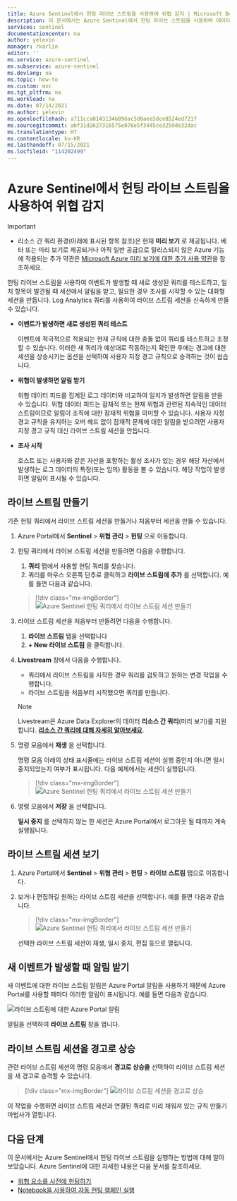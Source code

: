 ```yaml
---
title: Azure Sentinel에서 헌팅 라이브 스트림을 사용하여 위협 감지 | Microsoft Docs
description: 이 문서에서는 Azure Sentinel에서 헌팅 라이브 스트림을 사용하여 데이터를 추적하는 방법을 설명합니다.
services: sentinel
documentationcenter: na
author: yelevin
manager: rkarlin
editor: ''
ms.service: azure-sentinel
ms.subservice: azure-sentinel
ms.devlang: na
ms.topic: how-to
ms.custom: mvc
ms.tgt_pltfrm: na
ms.workload: na
ms.date: 07/14/2021
ms.author: yelevin
ms.openlocfilehash: a711cca01431346896ac5d0aee5dce8524ed721f
ms.sourcegitcommit: abf31d2627316575e076e5f3445ce3259de32dac
ms.translationtype: HT
ms.contentlocale: ko-KR
ms.lasthandoff: 07/15/2021
ms.locfileid: "114202499"
---
```

# <a name="use-hunting-livestream-in-azure-sentinel-to-detect-threats"></a>Azure Sentinel에서 헌팅 라이브 스트림을 사용하여 위협 감지

> [!IMPORTANT]
>
> - 리소스 간 쿼리 환경(아래에 표시된 항목 참조)은 현재 **미리 보기** 로 제공됩니다. 베타 또는 미리 보기로 제공되거나 아직 일반 공급으로 릴리스되지 않은 Azure 기능에 적용되는 추가 약관은 [Microsoft Azure 미리 보기에 대한 추가 사용 약관](https://azure.microsoft.com/support/legal/preview-supplemental-terms/)을 참조하세요.
>

헌팅 라이브 스트림을 사용하여 이벤트가 발생할 때 새로 생성된 쿼리를 테스트하고, 일치 항목이 발견될 때 세션에서 알림을 받고, 필요한 경우 조사를 시작할 수 있는 대화형 세션을 만듭니다. Log Analytics 쿼리를 사용하여 라이브 스트림 세션을 신속하게 만들 수 있습니다.

- **이벤트가 발생하면 새로 생성된 쿼리 테스트**
    
    이벤트에 적극적으로 적용되는 현재 규칙에 대한 충돌 없이 쿼리를 테스트하고 조정할 수 있습니다. 이러한 새 쿼리가 예상대로 작동하는지 확인한 후에는 경고에 대한 세션을 상승시키는 옵션을 선택하여 사용자 지정 경고 규칙으로 승격하는 것이 쉽습니다.

- **위협이 발생하면 알림 받기**
    
    위협 데이터 피드를 집계된 로그 데이터와 비교하여 일치가 발생하면 알림을 받을 수 있습니다. 위협 데이터 피드는 잠재적 또는 현재 위협과 관련된 지속적인 데이터 스트림이므로 알림이 조직에 대한 잠재적 위협을 의미할 수 있습니다. 사용자 지정 경고 규칙을 유지하는 오버 헤드 없이 잠재적 문제에 대한 알림을 받으려면 사용자 지정 경고 규칙 대신 라이브 스트림 세션을 만듭니다.

- **조사 시작**
    
    호스트 또는 사용자와 같은 자산을 포함하는 활성 조사가 있는 경우 해당 자산에서 발생하는 로그 데이터의 특정(또는 임의) 활동을 볼 수 있습니다. 해당 작업이 발생하면 알림이 표시될 수 있습니다.


## <a name="create-a-livestream-session"></a>라이브 스트림 만들기

기존 헌팅 쿼리에서 라이브 스트림 세션을 만들거나 처음부터 세션을 만들 수 있습니다.

1. Azure Portal에서 **Sentinel** > **위협 관리** > **헌팅** 으로 이동합니다.

1. 헌팅 쿼리에서 라이브 스트림 세션을 만들려면 다음을 수행합니다.
    
    1. **쿼리** 탭에서 사용할 헌팅 쿼리를 찾습니다.
    1. 쿼리를 마우스 오른쪽 단추로 클릭하고 **라이브 스트림에 추가** 를 선택합니다. 예를 들면 다음과 같습니다.
    
    > [!div class="mx-imgBorder"]
    > ![Azure Sentinel 헌팅 쿼리에서 라이브 스트림 세션 만들기](./media/livestream/livestream-from-query.png)

1. 라이브 스트림 세션을 처음부터 만들려면 다음을 수행합니다. 
    
    1. **라이브 스트림** 탭을 선택합니다
    1. **+ New 라이브 스트림** 을 클릭합니다.
    
1. **Livestream** 창에서 다음을 수행합니다.
    
    - 쿼리에서 라이브 스트림을 시작한 경우 쿼리를 검토하고 원하는 변경 작업을 수행합니다.
    - 라이브 스트림을 처음부터 시작했으면 쿼리를 만듭니다.

    > [!NOTE]
    > Livestream은 Azure Data Explorer의 데이터 **리소스 간 쿼리**(미리 보기)를 지원합니다. [**리소스 간 쿼리에 대해 자세히 알아보세요**](../azure-monitor/logs/azure-monitor-data-explorer-proxy.md#cross-query-your-log-analytics-or-application-insights-resources-and-azure-data-explorer).

1. 명령 모음에서 **재생** 을 선택합니다.
    
    명령 모음 아래의 상태 표시줄에는 라이브 스트림 세션이 실행 중인지 아니면 일시 중지되었는지 여부가 표시됩니다. 다음 예제에서는 세션이 실행됩니다.
    
    > [!div class="mx-imgBorder"]
    > ![Azure Sentinel 헌팅 쿼리에서 라이브 스트림 세션 만들기](./media/livestream/livestream-session.png)

1. 명령 모음에서 **저장** 을 선택합니다.
    
    **일시 중지** 를 선택하지 않는 한 세션은 Azure Portal에서 로그아웃 될 때까지 계속 실행됩니다.

## <a name="view-your-livestream-sessions"></a>라이브 스트림 세션 보기

1. Azure Portal에서 **Sentinel** > **위협 관리** > **헌팅** > **라이브 스트림** 탭으로 이동합니다.

1. 보거나 편집하길 원하는 라이브 스트림 세션을 선택합니다. 예를 들면 다음과 같습니다.
    
    > [!div class="mx-imgBorder"]
    > ![Azure Sentinel 헌팅 쿼리에서 라이브 스트림 세션 만들기](./media/livestream/livestream-tab.png)
    
    선택한 라이브 스트림 세션이 재생, 일시 중지, 편집 등으로 열립니다.

## <a name="receive-notifications-when-new-events-occur"></a>새 이벤트가 발생할 때 알림 받기

새 이벤트에 대한 라이브 스트림 알림은 Azure Portal 알림을 사용하기 때문에 Azure Portal를 사용할 때마다 이러한 알림이 표시됩니다. 예를 들면 다음과 같습니다.

![라이브 스트림에 대한 Azure Portal 알림](./media/livestream/notification.png)

알림을 선택하여 **라이브 스트림** 창을 엽니다.
 
## <a name="elevate-a-livestream-session-to-an-alert"></a>라이브 스트림 세션을 경고로 상승

관련 라이브 스트림 세션의 명령 모음에서 **경고로 상승을** 선택하여 라이브 스트림 세션을 새 경고로 승격할 수 있습니다.

> [!div class="mx-imgBorder"]
> ![라이브 스트림 세션을 경고로 상승](./media/livestream/elevate-to-alert.png)

이 작업을 수행하면 라이브 스트림 세션과 연결된 쿼리로 미리 채워져 있는 규칙 만들기 마법사가 열립니다.

## <a name="next-steps"></a>다음 단계

이 문서에서는 Azure Sentinel에서 헌팅 라이브 스트림을 실행하는 방법에 대해 알아보았습니다. Azure Sentinel에 대한 자세한 내용은 다음 문서를 참조하세요.

- [위협 요소를 사전에 헌팅하기](hunting.md)
- [Notebook을 사용하여 자동 헌팅 캠페인 실행](notebooks.md)
